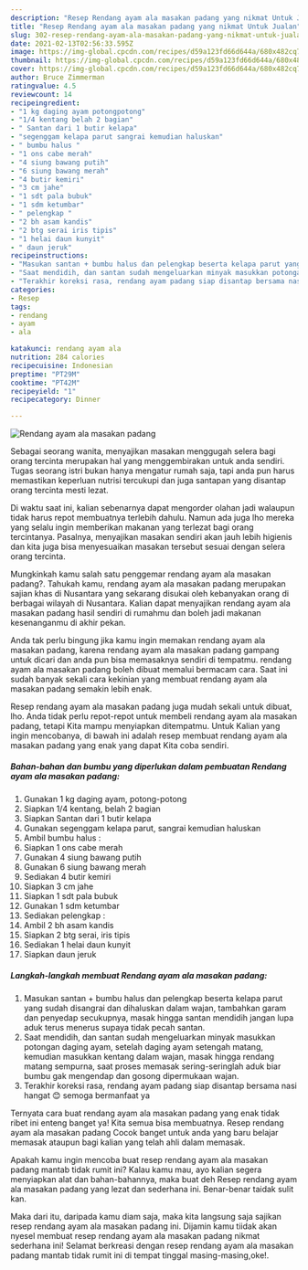 ```yaml
---
description: "Resep Rendang ayam ala masakan padang yang nikmat Untuk Jualan"
title: "Resep Rendang ayam ala masakan padang yang nikmat Untuk Jualan"
slug: 302-resep-rendang-ayam-ala-masakan-padang-yang-nikmat-untuk-jualan
date: 2021-02-13T02:56:33.595Z
image: https://img-global.cpcdn.com/recipes/d59a123fd66d644a/680x482cq70/rendang-ayam-ala-masakan-padang-foto-resep-utama.jpg
thumbnail: https://img-global.cpcdn.com/recipes/d59a123fd66d644a/680x482cq70/rendang-ayam-ala-masakan-padang-foto-resep-utama.jpg
cover: https://img-global.cpcdn.com/recipes/d59a123fd66d644a/680x482cq70/rendang-ayam-ala-masakan-padang-foto-resep-utama.jpg
author: Bruce Zimmerman
ratingvalue: 4.5
reviewcount: 14
recipeingredient:
- "1 kg daging ayam potongpotong"
- "1/4 kentang belah 2 bagian"
- " Santan dari 1 butir kelapa"
- "segenggam kelapa parut sangrai kemudian haluskan"
- " bumbu halus "
- "1 ons cabe merah"
- "4 siung bawang putih"
- "6 siung bawang merah"
- "4 butir kemiri"
- "3 cm jahe"
- "1 sdt pala bubuk"
- "1 sdm ketumbar"
- " pelengkap "
- "2 bh asam kandis"
- "2 btg serai iris tipis"
- "1 helai daun kunyit"
- " daun jeruk"
recipeinstructions:
- "Masukan santan + bumbu halus dan pelengkap beserta kelapa parut yang sudah disangrai dan dihaluskan dalam wajan, tambahkan garam dan penyedap secukupnya, masak hingga santan mendidih jangan lupa aduk terus menerus supaya tidak pecah santan."
- "Saat mendidih, dan santan sudah mengeluarkan minyak masukkan potongan daging ayam, setelah daging ayam setengah matang, kemudian masukkan kentang dalam wajan, masak hingga rendang matang sempurna, saat proses memasak sering-seringlah aduk biar bumbu gak mengendap dan gosong dipermukaan wajan."
- "Terakhir koreksi rasa, rendang ayam padang siap disantap bersama nasi hangat 😊 semoga bermanfaat ya"
categories:
- Resep
tags:
- rendang
- ayam
- ala

katakunci: rendang ayam ala 
nutrition: 284 calories
recipecuisine: Indonesian
preptime: "PT29M"
cooktime: "PT42M"
recipeyield: "1"
recipecategory: Dinner

---
```



![Rendang ayam ala masakan padang](https://img-global.cpcdn.com/recipes/d59a123fd66d644a/680x482cq70/rendang-ayam-ala-masakan-padang-foto-resep-utama.jpg)

Sebagai seorang wanita, menyajikan masakan menggugah selera bagi orang tercinta merupakan hal yang menggembirakan untuk anda sendiri. Tugas seorang istri bukan hanya mengatur rumah saja, tapi anda pun harus memastikan keperluan nutrisi tercukupi dan juga santapan yang disantap orang tercinta mesti lezat.

Di waktu  saat ini, kalian sebenarnya dapat mengorder olahan jadi walaupun tidak harus repot membuatnya terlebih dahulu. Namun ada juga lho mereka yang selalu ingin memberikan makanan yang terlezat bagi orang tercintanya. Pasalnya, menyajikan masakan sendiri akan jauh lebih higienis dan kita juga bisa menyesuaikan masakan tersebut sesuai dengan selera orang tercinta. 



Mungkinkah kamu salah satu penggemar rendang ayam ala masakan padang?. Tahukah kamu, rendang ayam ala masakan padang merupakan sajian khas di Nusantara yang sekarang disukai oleh kebanyakan orang di berbagai wilayah di Nusantara. Kalian dapat menyajikan rendang ayam ala masakan padang hasil sendiri di rumahmu dan boleh jadi makanan kesenanganmu di akhir pekan.

Anda tak perlu bingung jika kamu ingin memakan rendang ayam ala masakan padang, karena rendang ayam ala masakan padang gampang untuk dicari dan anda pun bisa memasaknya sendiri di tempatmu. rendang ayam ala masakan padang boleh dibuat memalui bermacam cara. Saat ini sudah banyak sekali cara kekinian yang membuat rendang ayam ala masakan padang semakin lebih enak.

Resep rendang ayam ala masakan padang juga mudah sekali untuk dibuat, lho. Anda tidak perlu repot-repot untuk membeli rendang ayam ala masakan padang, tetapi Kita mampu menyiapkan ditempatmu. Untuk Kalian yang ingin mencobanya, di bawah ini adalah resep membuat rendang ayam ala masakan padang yang enak yang dapat Kita coba sendiri.

<!--inarticleads1-->

##### Bahan-bahan dan bumbu yang diperlukan dalam pembuatan Rendang ayam ala masakan padang:

1. Gunakan 1 kg daging ayam, potong-potong
1. Siapkan 1/4 kentang, belah 2 bagian
1. Siapkan  Santan dari 1 butir kelapa
1. Gunakan segenggam kelapa parut, sangrai kemudian haluskan
1. Ambil  bumbu halus :
1. Siapkan 1 ons cabe merah
1. Gunakan 4 siung bawang putih
1. Gunakan 6 siung bawang merah
1. Sediakan 4 butir kemiri
1. Siapkan 3 cm jahe
1. Siapkan 1 sdt pala bubuk
1. Gunakan 1 sdm ketumbar
1. Sediakan  pelengkap :
1. Ambil 2 bh asam kandis
1. Siapkan 2 btg serai, iris tipis
1. Sediakan 1 helai daun kunyit
1. Siapkan  daun jeruk




<!--inarticleads2-->

##### Langkah-langkah membuat Rendang ayam ala masakan padang:

1. Masukan santan + bumbu halus dan pelengkap beserta kelapa parut yang sudah disangrai dan dihaluskan dalam wajan, tambahkan garam dan penyedap secukupnya, masak hingga santan mendidih jangan lupa aduk terus menerus supaya tidak pecah santan.
1. Saat mendidih, dan santan sudah mengeluarkan minyak masukkan potongan daging ayam, setelah daging ayam setengah matang, kemudian masukkan kentang dalam wajan, masak hingga rendang matang sempurna, saat proses memasak sering-seringlah aduk biar bumbu gak mengendap dan gosong dipermukaan wajan.
1. Terakhir koreksi rasa, rendang ayam padang siap disantap bersama nasi hangat 😊 semoga bermanfaat ya




Ternyata cara buat rendang ayam ala masakan padang yang enak tidak ribet ini enteng banget ya! Kita semua bisa membuatnya. Resep rendang ayam ala masakan padang Cocok banget untuk anda yang baru belajar memasak ataupun bagi kalian yang telah ahli dalam memasak.

Apakah kamu ingin mencoba buat resep rendang ayam ala masakan padang mantab tidak rumit ini? Kalau kamu mau, ayo kalian segera menyiapkan alat dan bahan-bahannya, maka buat deh Resep rendang ayam ala masakan padang yang lezat dan sederhana ini. Benar-benar taidak sulit kan. 

Maka dari itu, daripada kamu diam saja, maka kita langsung saja sajikan resep rendang ayam ala masakan padang ini. Dijamin kamu tiidak akan nyesel membuat resep rendang ayam ala masakan padang nikmat sederhana ini! Selamat berkreasi dengan resep rendang ayam ala masakan padang mantab tidak rumit ini di tempat tinggal masing-masing,oke!.

